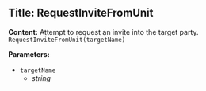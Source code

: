 ## Title: RequestInviteFromUnit

**Content:**
Attempt to request an invite into the target party.
`RequestInviteFromUnit(targetName)`

**Parameters:**
- `targetName`
  - *string*